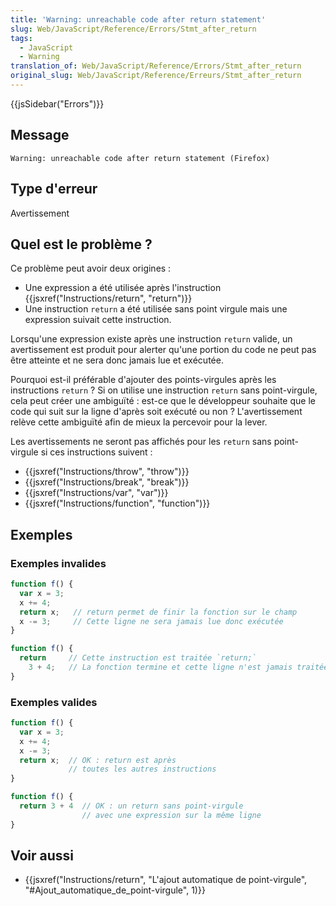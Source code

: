```yaml
---
title: 'Warning: unreachable code after return statement'
slug: Web/JavaScript/Reference/Errors/Stmt_after_return
tags:
  - JavaScript
  - Warning
translation_of: Web/JavaScript/Reference/Errors/Stmt_after_return
original_slug: Web/JavaScript/Reference/Erreurs/Stmt_after_return
---
```

{{jsSidebar("Errors")}}

## Message

    Warning: unreachable code after return statement (Firefox)

## Type d'erreur

Avertissement

## Quel est le problème ?

Ce problème peut avoir deux origines :

- Une expression a été utilisée après l'instruction {{jsxref("Instructions/return", "return")}}
- Une instruction `return` a été utilisée sans point virgule mais une expression suivait cette instruction.

Lorsqu'une expression existe après une instruction `return` valide, un avertissement est produit pour alerter qu'une portion du code ne peut pas être atteinte et ne sera donc jamais lue et exécutée.

Pourquoi est-il préférable d'ajouter des points-virgules après les instructions `return` ? Si on utilise une instruction `return` sans point-virgule, cela peut créer une ambiguïté : est-ce que le développeur souhaite que le code qui suit sur la ligne d'après soit exécuté ou non ? L'avertissement relève cette ambiguïté afin de mieux la percevoir pour la lever.

Les avertissements ne seront pas affichés pour les `return` sans point-virgule si ces instructions suivent :

- {{jsxref("Instructions/throw", "throw")}}
- {{jsxref("Instructions/break", "break")}}
- {{jsxref("Instructions/var", "var")}}
- {{jsxref("Instructions/function", "function")}}

## Exemples

### Exemples invalides

```js example-bad
function f() {
  var x = 3;
  x += 4;
  return x;   // return permet de finir la fonction sur le champ
  x -= 3;     // Cette ligne ne sera jamais lue donc exécutée
}

function f() {
  return     // Cette instruction est traitée `return;`
    3 + 4;   // La fonction termine et cette ligne n'est jamais traitée
}
```

### Exemples valides

```js example-good
function f() {
  var x = 3;
  x += 4;
  x -= 3;
  return x;  // OK : return est après
             // toutes les autres instructions
}

function f() {
  return 3 + 4  // OK : un return sans point-virgule
                // avec une expression sur la même ligne
}
```

## Voir aussi

- {{jsxref("Instructions/return", "L'ajout automatique de point-virgule", "#Ajout_automatique_de_point-virgule", 1)}}
